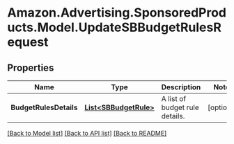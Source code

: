 # Amazon.Advertising.SponsoredProducts.Model.UpdateSBBudgetRulesRequest

## Properties

Name | Type | Description | Notes
------------ | ------------- | ------------- | -------------
**BudgetRulesDetails** | [**List&lt;SBBudgetRule&gt;**](SBBudgetRule.md) | A list of budget rule details. | [optional] 

[[Back to Model list]](../README.md#documentation-for-models) [[Back to API list]](../README.md#documentation-for-api-endpoints) [[Back to README]](../README.md)

